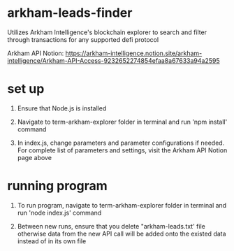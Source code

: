 # arkham-leads-finder
Utilizes Arkham Intelligence's blockchain explorer to search and filter through transactions for any supported defi protocol

Arkham API Notion: 
https://arkham-intelligence.notion.site/arkham-intelligence/Arkham-API-Access-9232652274854efaa8a67633a94a2595


#  set up
1. Ensure that Node.js is installed 

2. Navigate to term-arkham-explorer folder in terminal and run 'npm install' command 

3. In index.js, change parameters and parameter configurations if needed. For complete list of parameters and settings, visit the Arkham API Notion page above

# running program
1. To run program, navigate to term-arkham-explorer folder in terminal and run 'node index.js' command 

2. Between new runs, ensure that you delete "arkham-leads.txt' file otherwise data from the new API call will be added 
onto the existed data instead of in its own file


